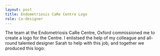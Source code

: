 ```yaml
---
layout: post
title: Endometriosis CaRe Centre Logo
role: Co-designer
---
```

The team at the Endometriosis CaRe Centre, Oxford commissioned me to create a logo for the Centre.
I enlistsed the help of my colleague and all-round talented designer Sarah to help with this job, and together we produced this logo:

